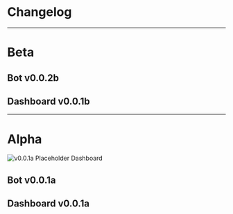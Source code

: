 # Changelog

---

# Beta

## Bot v0.0.2b

## Dashboard v0.0.1b

---

# Alpha

![v0.0.1a Placeholder Dashboard](../img/dashboard-v0.0.1a.png)

## Bot v0.0.1a

## Dashboard v0.0.1a
